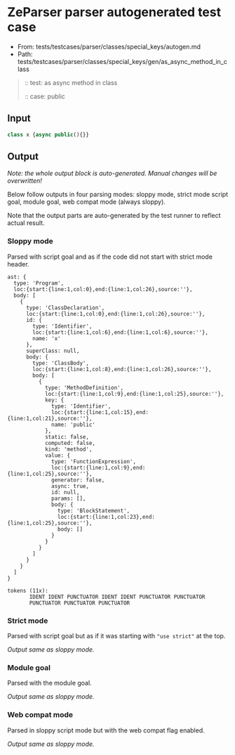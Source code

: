 # ZeParser parser autogenerated test case

- From: tests/testcases/parser/classes/special_keys/autogen.md
- Path: tests/testcases/parser/classes/special_keys/gen/as_async_method_in_class

> :: test: as async method in class
>
> :: case: public

## Input


`````js
class x {async public(){}}
`````

## Output

_Note: the whole output block is auto-generated. Manual changes will be overwritten!_

Below follow outputs in four parsing modes: sloppy mode, strict mode script goal, module goal, web compat mode (always sloppy).

Note that the output parts are auto-generated by the test runner to reflect actual result.

### Sloppy mode

Parsed with script goal and as if the code did not start with strict mode header.

`````
ast: {
  type: 'Program',
  loc:{start:{line:1,col:0},end:{line:1,col:26},source:''},
  body: [
    {
      type: 'ClassDeclaration',
      loc:{start:{line:1,col:0},end:{line:1,col:26},source:''},
      id: {
        type: 'Identifier',
        loc:{start:{line:1,col:6},end:{line:1,col:6},source:''},
        name: 'x'
      },
      superClass: null,
      body: {
        type: 'ClassBody',
        loc:{start:{line:1,col:8},end:{line:1,col:26},source:''},
        body: [
          {
            type: 'MethodDefinition',
            loc:{start:{line:1,col:9},end:{line:1,col:25},source:''},
            key: {
              type: 'Identifier',
              loc:{start:{line:1,col:15},end:{line:1,col:21},source:''},
              name: 'public'
            },
            static: false,
            computed: false,
            kind: 'method',
            value: {
              type: 'FunctionExpression',
              loc:{start:{line:1,col:9},end:{line:1,col:25},source:''},
              generator: false,
              async: true,
              id: null,
              params: [],
              body: {
                type: 'BlockStatement',
                loc:{start:{line:1,col:23},end:{line:1,col:25},source:''},
                body: []
              }
            }
          }
        ]
      }
    }
  ]
}

tokens (11x):
       IDENT IDENT PUNCTUATOR IDENT IDENT PUNCTUATOR PUNCTUATOR
       PUNCTUATOR PUNCTUATOR PUNCTUATOR
`````

### Strict mode

Parsed with script goal but as if it was starting with `"use strict"` at the top.

_Output same as sloppy mode._

### Module goal

Parsed with the module goal.

_Output same as sloppy mode._

### Web compat mode

Parsed in sloppy script mode but with the web compat flag enabled.

_Output same as sloppy mode._

